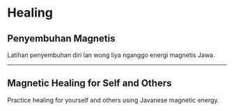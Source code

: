 # Healing

## Penyembuhan Magnetis
Latihan penyembuhan diri lan wong liya nganggo energi magnetis Jawa.

---

## Magnetic Healing for Self and Others
Practice healing for yourself and others using Javanese magnetic energy.
